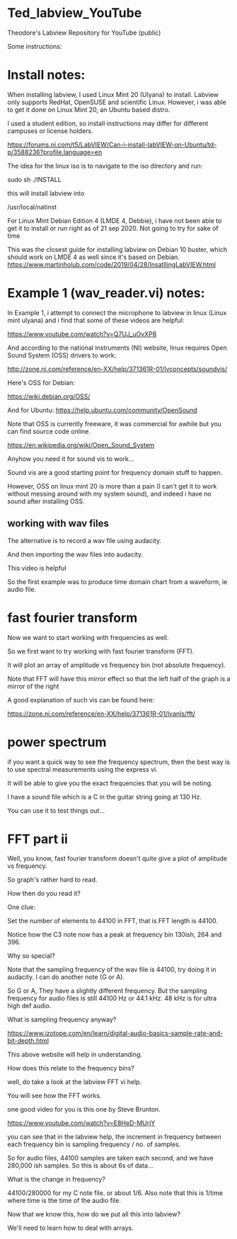 # Ted_labview_YouTube
Theodore's Labview Repository for YouTube (public)


Some instructions:


<h1> Install notes: </h1>
When installing labview, I used Linux Mint 20 (Ulyana) to install.
Labview only supports RedHat, OpenSUSE and scientific Linux. However, i was able to get it done on Linux Mint 20, an Ubuntu based distro.

I used a student edition, so install instructions may differ for different campuses or license holders.

https://forums.ni.com/t5/LabVIEW/Can-i-install-labVIEW-on-Ubuntu/td-p/3588236?profile.language=en

The idea for the linux iso is to navigate to the iso directory and run:

sudo sh ./INSTALL

this will install labview into 

/usr/local/natinst

For Linux Mint Debian Edition 4 (LMDE 4, Debbie), i have not been able to get it to install or run right as of 21 sep 2020.
Not going to try for sake of time

This was the closest guide for installing labview on Debian 10 buster, which should work on LMDE 4 as well since it's based on Debian.
https://www.martinholub.com/code/2019/04/28/InsatllingLabVIEW.html


<h1> Example 1 (wav_reader.vi)  notes: </h1>

In Example 1, i attempt to connect the microphone to labview in linux (Linux mint ulyana) and i find that some of these videos are helpful:

https://www.youtube.com/watch?v=Q7UJ_uOvXP8

And according to the national instruments (NI) website, linux requires Open Sound System (OSS) drivers to work:

http://zone.ni.com/reference/en-XX/help/371361R-01/lvconcepts/soundvis/

Here's OSS for Debian:

https://wiki.debian.org/OSS/


And for Ubuntu:
https://help.ubuntu.com/community/OpenSound

Note that OSS is currently freeware, it was commercial for awhile but you can find source code online.

https://en.wikipedia.org/wiki/Open_Sound_System

Anyhow you need it for sound vis to work...

Sound vis are a good starting point for frequency domain stuff to happen.

However, OSS on linux mint 20 is more than a pain (I can't get it to work without messing around with my system sound), and indeed i have no sound after installing OSS.

<h2> working with wav files </h2>

The alternative is to record a wav file using audacity.

And then importing the wav files into audacity.

This video is helpful


So the first example was to produce time domain chart from a waveform, ie audio file.


<h1> fast fourier transform </h1>

Now we want to start working with frequencies as well.

So we first want to try working with fast fourier transform (FFT).

It will plot an array of amplitude vs frequency bin (not absolute frequency).

Note that FFT will have this mirror effect so that the left half of the graph is a mirror of the right

A good explanation of such vis can be found here:

https://zone.ni.com/reference/en-XX/help/371361R-01/lvanls/fft/




<h1> power spectrum </h1>

if you want a quick way to see the frequency spectrum, then the best way is to use spectral measurements using the express vi.

It will be able to give you the exact frequencies that you will be noting.

I have a sound file which is a C in the guitar string going at 130 Hz.

You can use it to test things out...


<h1> FFT part ii </h1>

Well, you know, fast fourier transform doesn't quite give a plot of amplitude vs frequency.

So graph's rather hard to read.

How then do you read it?

One clue:

Set the number of elements to 44100 in FFT, that is FFT length is 44100.

Notice how the C3 note now has a peak at frequency bin 130ish, 264 and 396.

Why so special?

Note that the sampling frequency of the wav file is 44100, try doing it in audacity. I can do another note (G or A).


So G or A, They have a slightly different frequency. But the sampling frequency for audio files is still 44100 Hz or 44.1 kHz. 48 kHz is for ultra high def audio.


What is sampling frequency anyway?

https://www.izotope.com/en/learn/digital-audio-basics-sample-rate-and-bit-depth.html

This above website will help in understanding.


How does this relate to the frequency bins?


well, do take a look at the labview FFT vi help.


You will see how the FFT works.


one good video for you is this one by Steve Brunton.

https://www.youtube.com/watch?v=E8HeD-MUrjY


you can see that in the labview help,
the increment in frequency between each frequency bin is sampling frequency / no. of samples.


So for audio files, 44100 samples are taken each second, and we have 280,000 ish samples. So this is about 6s of data...


What is the change in frequency?

44100/280000 for my C note file. or about 1/6. Also note that this is 1/time where time is the time of the audio file.


Now that we know this, how do we put all this into labview?

We'll need to learn how to deal with arrays.
